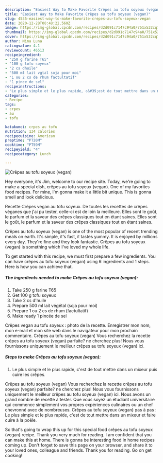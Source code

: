 ```yaml
---
description: "Easiest Way to Make Favorite Crêpes au tofu soyeux (vegan)"
title: "Easiest Way to Make Favorite Crêpes au tofu soyeux (vegan)"
slug: 4535-easiest-way-to-make-favorite-crepes-au-tofu-soyeux-vegan
date: 2020-12-28T00:48:22.560Z
image: https://img-global.cpcdn.com/recipes/d2d091c7147c94a0/751x532cq70/crepes-au-tofu-soyeux-vegan-photo-principale-de-la-recette.jpg
thumbnail: https://img-global.cpcdn.com/recipes/d2d091c7147c94a0/751x532cq70/crepes-au-tofu-soyeux-vegan-photo-principale-de-la-recette.jpg
cover: https://img-global.cpcdn.com/recipes/d2d091c7147c94a0/751x532cq70/crepes-au-tofu-soyeux-vegan-photo-principale-de-la-recette.jpg
author: Nina Luna
ratingvalue: 4.1
reviewcount: 46513
recipeingredient:
- "250 g farine T65"
- "100 g tofu soyeux"
- "2 cs dhuile"
- "500 ml lait vgtal soja pour moi"
- "1 ou 2 cs de rhum factultatif"
- "1 pince de sel"
recipeinstructions:
- "Le plus simple et le plus rapide, c&#39;est de tout mettre dans un mixeur puis cuire les crêpes."
categories:
- Recipe
tags:
- crpes
- au
- tofu

katakunci: crpes au tofu 
nutrition: 134 calories
recipecuisine: American
preptime: "PT20M"
cooktime: "PT59M"
recipeyield: "4"
recipecategory: Lunch

---
```



![Crêpes au tofu soyeux (vegan)](https://img-global.cpcdn.com/recipes/d2d091c7147c94a0/751x532cq70/crepes-au-tofu-soyeux-vegan-photo-principale-de-la-recette.jpg)

Hey everyone, it's Jim, welcome to our recipe site. Today, we're going to make a special dish, crêpes au tofu soyeux (vegan). One of my favorites food recipes. For mine, I'm gonna make it a little bit unique. This is gonna smell and look delicious.

Recette Crêpes vegan au tofu soyeux. De toutes les recettes de crêpes véganes que j&#39;ai pu tester, celle-ci est de loin la meilleure. Elles sont le goût, le parfum et la saveur des crêpes classiques tout en étant saines. Elles sont le goût, le parfum et la saveur des crêpes classiques tout en étant saines.

Crêpes au tofu soyeux (vegan) is one of the most popular of recent trending meals on earth. It's simple, it's fast, it tastes yummy. It is enjoyed by millions every day. They're fine and they look fantastic. Crêpes au tofu soyeux (vegan) is something which I've loved my whole life.


To get started with this recipe, we must first prepare a few ingredients. You can have crêpes au tofu soyeux (vegan) using 6 ingredients and 1 steps. Here is how you can achieve that.

<!--inarticleads1-->

##### The ingredients needed to make Crêpes au tofu soyeux (vegan):

1. Take 250 g farine T65
1. Get 100 g tofu soyeux
1. Take 2 cs d&#39;huile
1. Prepare 500 ml lait végétal (soja pour moi)
1. Prepare 1 ou 2 cs de rhum (factultatif)
1. Make ready 1 pincée de sel


Crêpes vegan au tofu soyeux : photo de la recette. Enregistrer mon nom, mon e-mail et mon site web dans le navigateur pour mon prochain commentaire. Crêpes au tofu soyeux (vegan) Vous recherchez la recette crêpes au tofu soyeux (vegan) parfaite? ne cherchez plus! Nous vous fournissons uniquement le meilleur crêpes au tofu soyeux (vegan) ici. 

<!--inarticleads2-->

##### Steps to make Crêpes au tofu soyeux (vegan):

1. Le plus simple et le plus rapide, c&#39;est de tout mettre dans un mixeur puis cuire les crêpes.


Crêpes au tofu soyeux (vegan) Vous recherchez la recette crêpes au tofu soyeux (vegan) parfaite? ne cherchez plus! Nous vous fournissons uniquement le meilleur crêpes au tofu soyeux (vegan) ici. Nous avons un grand nombre de recette à tester. Que vous soyez un étudiant universitaire qui commence simplement vos propres expériences culinaires ou un chef chevronné avec de nombreuses. Crêpes au tofu soyeux (vegan) pas à pas : Le plus simple et le plus rapide, c&#39;est de tout mettre dans un mixeur et faire cuire à la poêle. 

So that's going to wrap this up for this special food crêpes au tofu soyeux (vegan) recipe. Thank you very much for reading. I am confident that you can make this at home. There is gonna be interesting food in home recipes coming up. Don't forget to save this page on your browser, and share it to your loved ones, colleague and friends. Thank you for reading. Go on get cooking!
